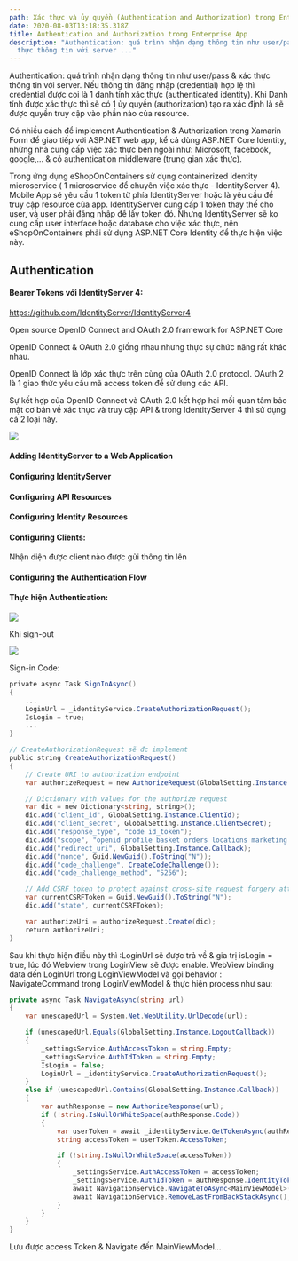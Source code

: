 ```yaml
---
path: Xác thực và ủy quyền (Authentication and Authorization) trong Enterprise App
date: 2020-08-03T13:18:35.318Z
title: Authentication and Authorization trong Enterprise App
description: "Authentication: quá trình nhận dạng thông tin như user/pass & xác
  thực thông tin với server ..."
---
```

Authentication: quá trình nhận dạng thông tin như user/pass & xác thực thông tin với server. Nếu thông tin đăng nhập (credential) hợp lệ thì credential được coi là 1 danh tính xác thực (authenticated identity). Khi Danh tính được xác thực thì sẽ có 1 ủy quyền (authorization) tạo ra xác định là sẽ được quyền truy cập vào phần nào của resource.

Có nhiều cách để implement Authentication & Authorization trong Xamarin Form để giao tiếp với ASP.NET web app, kể cả dùng ASP.NET Core Identity, những nhà cung cấp việc xác thực bên ngoài như: Microsoft, facebook, google,... & có authentication middleware (trung gian xác thực). 

Trong ứng dụng eShopOnContainers sử dụng containerized identity microservice ( 1 microservice để chuyên việc xác thực - IdentityServer 4). Mobile App sẽ yêu cầu 1 token từ phía IdentityServer hoặc là yêu cầu để truy cập resource của app.  IdentityServer cung cấp 1 token thay thế cho user, và user phải đăng nhập để lấy token đó. Nhưng IdentityServer sẽ ko cung cấp user interface hoặc database cho việc xác thực, nên eShopOnContainers phải sử dụng ASP.NET Core Identity để thực hiện việc này.

## Authentication

#### Bearer Tokens với IdentityServer 4:

https://github.com/IdentityServer/IdentityServer4 

Open source OpenID Connect and OAuth 2.0 framework for ASP.NET Core

OpenID Connect & OAuth 2.0 giống nhau nhưng thực sự chức năng rất khác nhau.

OpenID Connect là lớp xác thực trên cùng của OAuth 2.0 protocol. OAuth 2 là 1 giao thức yêu cầu mã access token để sử dụng các API. 

Sự kết hợp của OpenID Connect và OAuth 2.0 kết hợp hai mối quan tâm bảo mật cơ bản về xác thực và truy cập API & trong IdentityServer 4 thì sử dụng cả 2 loại này.

![](https://docs.microsoft.com/en-us/xamarin/xamarin-forms/enterprise-application-patterns/authentication-and-authorization-images/authentication.png)

#### Adding IdentityServer to a Web Application

#### Configuring IdentityServer

#### Configuring API Resources

#### Configuring Identity Resources

#### Configuring Clients:

Nhận diện được client nào được gửi thông tin lên

#### Configuring the Authentication Flow

#### Thực hiện Authentication:

![](https://docs.microsoft.com/en-us/xamarin/xamarin-forms/enterprise-application-patterns/authentication-and-authorization-images/sign-in.png)

Khi sign-out

![](https://docs.microsoft.com/en-us/xamarin/xamarin-forms/enterprise-application-patterns/authentication-and-authorization-images/sign-out.png)

Sign-in Code:

```csharp
private async Task SignInAsync()  
{  
    ...  
    LoginUrl = _identityService.CreateAuthorizationRequest();  
    IsLogin = true;  
    ...  
}

// CreateAuthorizationRequest sẽ đc implement
public string CreateAuthorizationRequest()
{
    // Create URI to authorization endpoint
    var authorizeRequest = new AuthorizeRequest(GlobalSetting.Instance.IdentityEndpoint);

    // Dictionary with values for the authorize request
    var dic = new Dictionary<string, string>();
    dic.Add("client_id", GlobalSetting.Instance.ClientId);
    dic.Add("client_secret", GlobalSetting.Instance.ClientSecret); 
    dic.Add("response_type", "code id_token");
    dic.Add("scope", "openid profile basket orders locations marketing offline_access");
    dic.Add("redirect_uri", GlobalSetting.Instance.Callback);
    dic.Add("nonce", Guid.NewGuid().ToString("N"));
    dic.Add("code_challenge", CreateCodeChallenge());
    dic.Add("code_challenge_method", "S256");

    // Add CSRF token to protect against cross-site request forgery attacks.
    var currentCSRFToken = Guid.NewGuid().ToString("N");
    dic.Add("state", currentCSRFToken);

    var authorizeUri = authorizeRequest.Create(dic); 
    return authorizeUri;
}
```

Sau khi thực hiện điều này thì :LoginUrl sẽ được trả về & gia trị isLogin = true, lúc đó Webview trong LoginView sẽ được enable. WebView binding data đến LoginUrl trong LoginViewModel và gọi behavior : NavigateCommand trong LoginViewModel & thực hiện process như sau:

```csharp
private async Task NavigateAsync(string url)
{
    var unescapedUrl = System.Net.WebUtility.UrlDecode(url);

    if (unescapedUrl.Equals(GlobalSetting.Instance.LogoutCallback))
    {
        _settingsService.AuthAccessToken = string.Empty;
        _settingsService.AuthIdToken = string.Empty;
        IsLogin = false;
        LoginUrl = _identityService.CreateAuthorizationRequest();
    }
    else if (unescapedUrl.Contains(GlobalSetting.Instance.Callback))
    {
        var authResponse = new AuthorizeResponse(url);
        if (!string.IsNullOrWhiteSpace(authResponse.Code))
        {
            var userToken = await _identityService.GetTokenAsync(authResponse.Code);
            string accessToken = userToken.AccessToken;

            if (!string.IsNullOrWhiteSpace(accessToken))
            {
                _settingsService.AuthAccessToken = accessToken;
                _settingsService.AuthIdToken = authResponse.IdentityToken;
                await NavigationService.NavigateToAsync<MainViewModel>();
                await NavigationService.RemoveLastFromBackStackAsync();
            }
        }
    }
}
```

Lưu được access Token & Navigate đến MainViewModel...